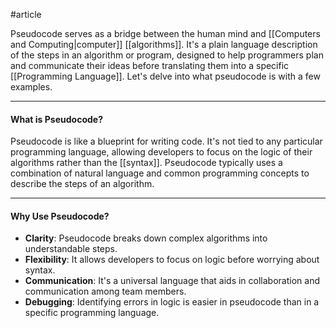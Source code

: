 #article 

Pseudocode serves as a bridge between the human mind and [[Computers and Computing|computer]] [[algorithms]]. It's a plain language description of the steps in an algorithm or program, designed to help programmers plan and communicate their ideas before translating them into a specific [[Programming Language]]. Let's delve into what pseudocode is with a few examples.

---
#### What is Pseudocode?

Pseudocode is like a blueprint for writing code. It's not tied to any particular programming language, allowing developers to focus on the logic of their algorithms rather than the [[syntax]]. Pseudocode typically uses a combination of natural language and common programming concepts to describe the steps of an algorithm.

---
#### Why Use Pseudocode?

* **Clarity**: Pseudocode breaks down complex algorithms into understandable steps.
* **Flexibility**: It allows developers to focus on logic before worrying about syntax.
* **Communication**: It's a universal language that aids in collaboration and communication among team members.
* **Debugging**: Identifying errors in logic is easier in pseudocode than in a specific programming language.
